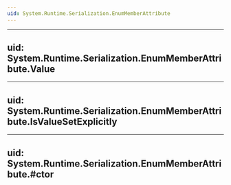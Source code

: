 ```yaml
---
uid: System.Runtime.Serialization.EnumMemberAttribute
---
```


---
uid: System.Runtime.Serialization.EnumMemberAttribute.Value
---

---
uid: System.Runtime.Serialization.EnumMemberAttribute.IsValueSetExplicitly
---

---
uid: System.Runtime.Serialization.EnumMemberAttribute.#ctor
---
